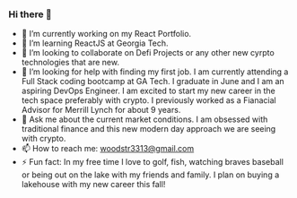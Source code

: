 ### Hi there 👋
- 🔭 I’m currently working on my React Portfolio.
- 🌱 I’m learning ReactJS at Georgia Tech. 
- 👯 I’m looking to collaborate on Defi Projects or any other new cyrpto technologies that are new.
- 🤔 I’m looking for help with finding my first job. I am currently attending a Full Stack coding bootcamp at GA Tech. I graduate in June and I am an aspiring DevOps Engineer. I am excited to start my new career in the tech space preferably with crypto. I previously worked as a Fianacial Advisor for Merrill Lynch for about 9 years.
- 💬 Ask me about the current market conditions. I am obsessed with traditional finance and this new modern day approach we are seeing with crypto. 
- 📫 How to reach me: woodstr3313@gmail.com 
- ⚡ Fun fact: In my free time I love to golf, fish, watching braves baseball or being out on the lake with my friends and family. I plan on buying a lakehouse with my new career this fall!

<!--
**woodstr3313/woodstr3313** is a ✨ _special_ ✨ repository because its `README.md` (this file) appears on your GitHub profile.

Here are some ideas to get you started:

- 🔭 I’m currently working on ...
- 🌱 I’m currently learning ...
- 👯 I’m looking to collaborate on ...
- 🤔 I’m looking for help with ...
- 💬 Ask me about ...
- 📫 How to reach me: ...
- ⚡ Fun fact: ...
-->
